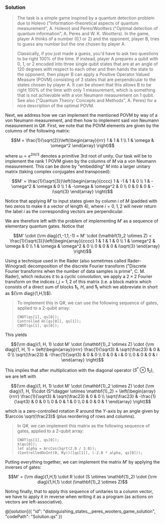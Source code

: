 ### Solution

> The task is a simple game inspired by a quantum detection problem due to Holevo ("Information-theoretical aspects of quantum measurement", A. Holevo) and Peres/Wootters ("Optimal detection of quantum information", A. Peres and W. K. Wootters). In the game, player A thinks of a number (0,1 or 2) and the opponent, player B, tries to guess any number but the one chosen by player A. 
>
> Classically, if you just made a guess, you'd have to ask two questions to be right $100\%$ of the time. If instead, player A prepares a qubit with 0, 1, or 2 encoded into three single qubit states that are at an angle of 120 degrees with respect to each other and then hands the state to the opponent, then player B can apply a Positive Operator Valued Measure (POVM) consisting of 3 states that are perpendicular to the states chosen by player A. 
> It can be shown that this allows B to be right $100\%$ of the time with only 1 measurement, which is something that is not achievable with a von Neumann measurement on 1 qubit.
See also ("Quantum Theory:  Concepts and Methods", A. Peres) for a nice description of the optimal POVM.
    
Next, we address how we can implement the mentioned POVM by way of a von Neumann measurement, and then how to implement said von Neumann measurement in Q\#. First, we note that the POVM elements are given by the columns of the following matrix: 
     
$$M = \frac{1}{\sqrt{2}}\left(\begin{array}{rrr}
1 & 1 & 1 \\ 
1 & \omega & \omega^2 
\end{array}
\right)$$
    
where $\omega = e^{2 \pi i/3}$ denotes a primitive 3rd root of unity. Our task will be to implement the rank 1 POVM given by the columns of $M$ via a von Neumann measurement. This can be done by \"embedding\" $M$ into a larger unitary matrix (taking complex conjugates and transposed):
    
$$M' = \frac{1}{\sqrt{3}}\left(\begin{array}{cccc}
1 & -1 & 1 & 0 \\ 
1 & -\omega^2 & \omega & 0 \\
1 & -\omega & \omega^2 & 0 \\
0 & 0 & 0 & -i\sqrt{3} 
\end{array}
\right)$$
    
Notice that applying $M'$ to input states given by column $i$ of $M$ (padded with two zeros to make it a vector of length $4$), where $i=0, 1, 2$ will never return the label $i$ as the corresponding vectors are perpendicular. 
    
We are therefore left with the problem of implementing $M'$ as a sequence of elementary quantum gates. Notice that 
    
$$M' \cdot {\rm diag}(1,-1,1,-1) = M' \cdot (\mathbf{1}_2 \otimes Z) = 
\frac{1}{\sqrt{3}}\left(\begin{array}{cccc}
1 & 1 & 1 & 0 \\ 
1 & \omega^2 & \omega & 0 \\
1 & \omega & \omega^2 & 0 \\
0 & 0 & 0 & i\sqrt{3} 
\end{array}
\right)$$
    
Using a technique used in the Rader (also sometimes called Rader-Winograd) decomposition of the discrete Fourier transform ("Discrete Fourier transforms when the number of data samples is prime", C. M. Rader), which reduces it to a cyclic convolution, we apply a $2\times 2$ Fourier transform on the indices $i,j=1,2$ of this matrix (i.e. a block matrix which consists of a direct sum of blocks $\mathbf{1}_1$, $H$, and $\mathbf{1}_1$ which we abbreviate in short as ${\rm diag}(1,H,1)$). 
    
> To implement this in Q#, we can use the following sequence of gates, applied to a 2-qubit array:
>
> ```
> CNOT(qs[1], qs[0]);
> Controlled H([qs[0]], qs[1]);
> CNOT(qs[1], qs[0]);
> ```
    
This yields
    
$${\rm diag}(1, H, 1) \cdot M' \cdot (\mathbf{1}_2 \otimes Z) \cdot {\rm diag}(1, H, 1) = 
\left(\begin{array}{rrrr}
\frac{1}{\sqrt3} & \sqrt{\frac23} & 0 & 0 \\ 
\sqrt{\frac23} & -\frac{1}{\sqrt3} & 0 & 0 \\
0 & 0 & i & 0 \\
0 & 0 & 0 & i 
\end{array}
\right)$$
    
This implies that after multiplication with the diagonal operator $(S^\dagger \otimes \mathbf{1}_2)$, we are left with 
    
$${\rm diag}(1, H, 1) \cdot M' \cdot (\mathbf{1}_2 \otimes Z) \cdot {\rm diag}(1, H, 1)\cdot (S^\dagger \otimes \mathbf{1}_2) = 
\left(\begin{array}{rrrr}
\frac{1}{\sqrt3} & \sqrt{\frac23} & 0 & 0 \\ 
\sqrt{\frac23} & -\frac{1}{\sqrt3} & 0 & 0 \\
0 & 0 & 1 & 0 \\
0 & 0 & 0 & 1 
\end{array}
\right)$$
    
which is a zero-controlled rotation $R$ around the $Y$-axis by an angle given by $\arccos \sqrt{\frac23}$ (plus reordering of rows and columns). 
    
> In Q#, we can implement this matrix as the following sequence of gates, applied to a 2-qubit array:
> ```
> CNOT(qs[1], qs[0]);
> X(qs[0]);
> let alpha = ArcCos(Sqrt(2.0 / 3.0));
> (ControlledOnInt(0, Ry))([qs[1]], (-2.0 * alpha, qs[0]));
> ```
    
Putting everything together, we can implement the matrix $M'$ by applying the inverses of gates:
    
$$M' = {\rm diag}(1,H,1) \cdot R \cdot (S \otimes \mathbf{1}_2) \cdot {\rm diag}(1,H,1) \cdot (\mathbf{1}_2 \otimes Z)$$
    
Noting finally, that to apply this sequence of unitaries to a column vector, we have to apply it in reverse when writing it as a program (as actions on vectors are left-associative).
    
@[solution]({
    "id": "distinguishing_states__peres_wooters_game_solution",
    "codePath": "Solution.qs"
})